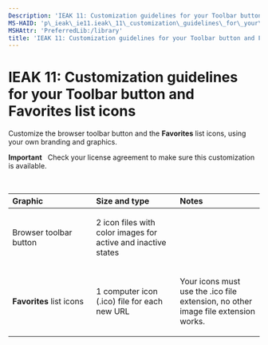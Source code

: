 ```yaml
---
Description: 'IEAK 11: Customization guidelines for your Toolbar button and Favorites list icons'
MS-HAID: 'p\_ieak\_ie11.ieak\_11\_customization\_guidelines\_for\_your\_toolbar\_button\_and\_favorites\_list\_icons'
MSHAttr: 'PreferredLib:/library'
title: 'IEAK 11: Customization guidelines for your Toolbar button and Favorites list icons'
---
```


# IEAK 11: Customization guidelines for your Toolbar button and Favorites list icons


Customize the browser toolbar button and the **Favorites** list icons, using your own branding and graphics.

**Important**  
Check your license agreement to make sure this customization is available.

 

<table>
<colgroup>
<col width="33%" />
<col width="33%" />
<col width="33%" />
</colgroup>
<thead>
<tr class="header">
<th align="left">Graphic</th>
<th align="left">Size and type</th>
<th align="left">Notes</th>
</tr>
</thead>
<tbody>
<tr class="odd">
<td align="left"><p>Browser toolbar button</p></td>
<td align="left"><p>2 icon files with color images for active and inactive states</p></td>
<td align="left"><p></p></td>
</tr>
<tr class="even">
<td align="left"><p><strong>Favorites</strong> list icons</p></td>
<td align="left"><p>1 computer icon (.ico) file for each new URL</p></td>
<td align="left"><p>Your icons must use the .ico file extension, no other image file extension works.</p></td>
</tr>
</tbody>
</table>

 

 

 



